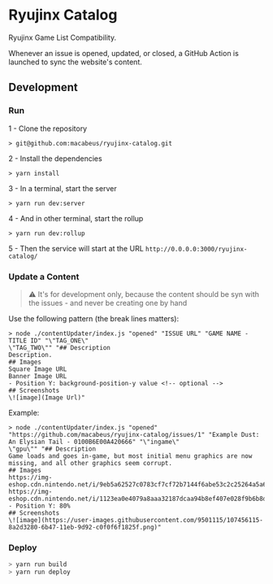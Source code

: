 # Ryujinx Catalog

Ryujinx Game List Compatibility.

Whenever an issue is opened, updated, or closed, a GitHub Action is launched to sync the website's content.

## Development

### Run

1 - Clone the repository

```
> git@github.com:macabeus/ryujinx-catalog.git
```

2 - Install the dependencies

```
> yarn install
```

3 - In a terminal, start the server

```
> yarn run dev:server
```

4 - And in other terminal, start the rollup

```
> yarn run dev:rollup
```

5 - Then the service will start at the URL `http://0.0.0.0:3000/ryujinx-catalog/`

### Update a Content

> :warning: It's for development only, because the content should be syn with the issues - and never be creating one by hand

Use the following pattern (the break lines matters):

```
> node ./contentUpdater/index.js "opened" "ISSUE URL" "GAME NAME - TITLE ID" "\"TAG_ONE\"
\"TAG_TWO\"" "## Description
Description.
## Images
Square Image URL
Banner Image URL
- Position Y: background-position-y value <!-- optional -->
## Screenshots
\![image](Image Url)"
```

Example:

```
> node ./contentUpdater/index.js "opened" "https://github.com/macabeus/ryujinx-catalog/issues/1" "Example Dust: An Elysian Tail - 0100B6E00A420666" "\"ingame\"
\"gpu\"" "## Description
Game loads and goes in-game, but most initial menu graphics are now missing, and all other graphics seem corrupt.
## Images
https://img-eshop.cdn.nintendo.net/i/9eb5a62527c0783cf7cf72b7144f6abe53c2c25264a5a62258e21650830d8b40.jpg
https://img-eshop.cdn.nintendo.net/i/1123ea0e4079a8aaa32187dcaa94b8ef407e028f9b6b8d5ff944bd750f1ce347.jpg
- Position Y: 80%
## Screenshots
\![image](https://user-images.githubusercontent.com/9501115/107456115-8a2d3280-6b47-11eb-9d92-c0f0f6f1825f.png)"
```

### Deploy

```bash
> yarn run build
> yarn run deploy
```
